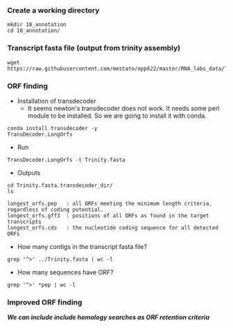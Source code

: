 ### Create a working directory

```{php}
mkdir 18_annotation
cd 18_annotation/
```

### Transcript fasta file (output from trinity assembly)

```{php}
wget https://raw.githubusercontent.com/mestato/epp622/master/RNA_labs_data/Trinity.fasta
```

### ORF finding

* Installation of  transdecoder
    + It seems newton's transdecoder does not work. It needs some perl module to be installed. So we are going to install it with conda.

```{R}
conda install transdecoder -y
TransDecoder.LongOrfs
```

* Run 
```{php}
TransDecoder.LongOrfs -t Trinity.fasta
```

* Outputs

```{php}
cd Trinity.fasta.transdecoder_dir/
ls
```

```{R}
longest_orfs.pep   : all ORFs meeting the minimum length criteria, regardless of coding potential.
longest_orfs.gff3  : positions of all ORFs as found in the target transcripts
longest_orfs.cds   : the nucleotide coding sequence for all detected ORFs
```

* How many contigs in the transcript fasta file?

```{php}
grep '^>' ../Trinity.fasta | wc -l
```

* How many sequences have ORF?

```{php}
grep '^>' *pep | wc -l
```

### Improved ORF finding

__*We can include include homology searches as ORF retention criteria*__


